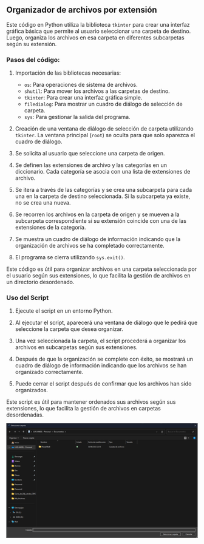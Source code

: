 ## Organizador de archivos por extensión

Este código en Python utiliza la biblioteca `tkinter` para crear una interfaz gráfica básica que permite al usuario seleccionar una carpeta de destino. Luego, organiza los archivos en esa carpeta en diferentes subcarpetas según su extensión.

### Pasos del código:

1. Importación de las bibliotecas necesarias:

   - `os`: Para operaciones de sistema de archivos.
   - `shutil`: Para mover los archivos a las carpetas de destino.
   - `tkinter`: Para crear una interfaz gráfica simple.
   - `filedialog`: Para mostrar un cuadro de diálogo de selección de carpeta.
   - `sys`: Para gestionar la salida del programa.

2. Creación de una ventana de diálogo de selección de carpeta utilizando `tkinter`. La ventana principal (`root`) se oculta para que solo aparezca el cuadro de diálogo.

3. Se solicita al usuario que seleccione una carpeta de origen.

4. Se definen las extensiones de archivo y las categorías en un diccionario. Cada categoría se asocia con una lista de extensiones de archivo.

5. Se itera a través de las categorías y se crea una subcarpeta para cada una en la carpeta de destino seleccionada. Si la subcarpeta ya existe, no se crea una nueva.

6. Se recorren los archivos en la carpeta de origen y se mueven a la subcarpeta correspondiente si su extensión coincide con una de las extensiones de la categoría.

7. Se muestra un cuadro de diálogo de información indicando que la organización de archivos se ha completado correctamente.

8. El programa se cierra utilizando `sys.exit()`.

Este código es útil para organizar archivos en una carpeta seleccionada por el usuario según sus extensiones, lo que facilita la gestión de archivos en un directorio desordenado.

### Uso del Script

1. Ejecute el script en un entorno Python.

2. Al ejecutar el script, aparecerá una ventana de diálogo que le pedirá que seleccione la carpeta que desea organizar.

3. Una vez seleccionada la carpeta, el script procederá a organizar los archivos en subcarpetas según sus extensiones.

4. Después de que la organización se complete con éxito, se mostrará un cuadro de diálogo de información indicando que los archivos se han organizado correctamente.

5. Puede cerrar el script después de confirmar que los archivos han sido organizados.

Este script es útil para mantener ordenados sus archivos según sus extensiones, lo que facilita la gestión de archivos en carpetas desordenadas.

![miniatura](./miniatura.png)
